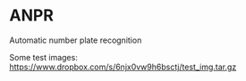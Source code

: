 ANPR
====

Automatic number plate recognition

Some test images:
https://www.dropbox.com/s/6njx0vw9h6bsctj/test_img.tar.gz
